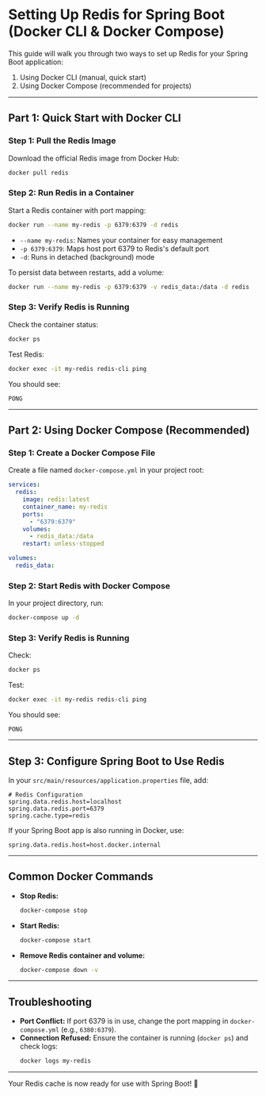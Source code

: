 # Setting Up Redis for Spring Boot (Docker CLI & Docker Compose)

This guide will walk you through two ways to set up Redis for your Spring Boot application:
1. Using Docker CLI (manual, quick start)
2. Using Docker Compose (recommended for projects)

---

## Part 1: Quick Start with Docker CLI

### Step 1: Pull the Redis Image
Download the official Redis image from Docker Hub:

```sh
docker pull redis
```

### Step 2: Run Redis in a Container
Start a Redis container with port mapping:

```sh
docker run --name my-redis -p 6379:6379 -d redis
```
- `--name my-redis`: Names your container for easy management
- `-p 6379:6379`: Maps host port 6379 to Redis's default port
- `-d`: Runs in detached (background) mode

To persist data between restarts, add a volume:
```sh
docker run --name my-redis -p 6379:6379 -v redis_data:/data -d redis
```

### Step 3: Verify Redis is Running
Check the container status:
```sh
docker ps
```
Test Redis:
```sh
docker exec -it my-redis redis-cli ping
```
You should see:
```
PONG
```

---

## Part 2: Using Docker Compose (Recommended)

### Step 1: Create a Docker Compose File
Create a file named `docker-compose.yml` in your project root:

```yaml
services:
  redis:
    image: redis:latest
    container_name: my-redis
    ports:
      - "6379:6379"
    volumes:
      - redis_data:/data
    restart: unless-stopped

volumes:
  redis_data:
```

### Step 2: Start Redis with Docker Compose
In your project directory, run:
```sh
docker-compose up -d
```

### Step 3: Verify Redis is Running
Check:
```sh
docker ps
```
Test:
```sh
docker exec -it my-redis redis-cli ping
```
You should see:
```
PONG
```

---

## Step 3: Configure Spring Boot to Use Redis

In your `src/main/resources/application.properties` file, add:
```properties
# Redis Configuration
spring.data.redis.host=localhost
spring.data.redis.port=6379
spring.cache.type=redis
```
If your Spring Boot app is also running in Docker, use:
```properties
spring.data.redis.host=host.docker.internal
```

---

## Common Docker Commands
- **Stop Redis:**
  ```sh
  docker-compose stop
  ```
- **Start Redis:**
  ```sh
  docker-compose start
  ```
- **Remove Redis container and volume:**
  ```sh
  docker-compose down -v
  ```

---

## Troubleshooting
- **Port Conflict:**
  If port 6379 is in use, change the port mapping in `docker-compose.yml` (e.g., `6380:6379`).
- **Connection Refused:**
  Ensure the container is running (`docker ps`) and check logs:
  ```sh
  docker logs my-redis
  ```

---

Your Redis cache is now ready for use with Spring Boot! 🎯